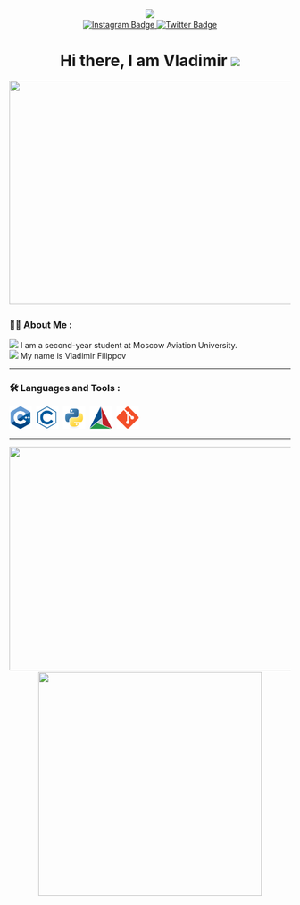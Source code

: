 

<div id="gif" align="center">
  <img src="https://media.giphy.com/media/FFb9yZK6t0oDu/giphy.gif" width="150"/>
</div>

<div id="badges" align="center">
  <a href="https://www.instagram.com/zloyaloha/?next=%2F">
    <img src="https://img.shields.io/badge/Instagram-purple?style=for-the-badge&logo=instagram&logoColor=white" alt="Instagram Badge"/>
  </a>
  <a href="https://twitter.com/Skybea7">
    <img src="https://img.shields.io/badge/Twitter-blue?style=for-the-badge&logo=twitter&logoColor=white" alt="Twitter Badge"/>
  </a>
</div>

<h1 id="test" align="center">
  Hi there, I am Vladimir
  <img src="https://media.giphy.com/media/xUOrvZ4p5o3QlIumZO/giphy.gif" width="25px"/>
</h1>

<div align="center">
  <img src="https://media.giphy.com/media/11c7UUfN4eoHF6/giphy.gif" width="600" height="400"/>
</div>

### :man_student: About Me : 
<img src="https://media.giphy.com/media/RlrmbPf91YOYds6nzW/giphy.gif" width="30"> I am a second-year student at Moscow Aviation University.<br>
<img src="https://media.giphy.com/media/cNlmSBvP8mz68TDLYD/giphy-downsized-large.gif" width="30"> My name is Vladimir Filippov

---

### :hammer_and_wrench: Languages and Tools :
<div>
  <img src="https://github.com/devicons/devicon/blob/master/icons/cplusplus/cplusplus-original.svg" title="CPP" alt="CPP" width="40" height="40"/>&nbsp;
  <img src="https://github.com/devicons/devicon/blob/master/icons/c/c-line.svg" title="С" alt="С" width="40" height="40"/>&nbsp;
  <img src="https://github.com/devicons/devicon/blob/master/icons/python/python-original.svg" title="Python" alt="Python" width="40" height="40"/>&nbsp;
  <img src="https://github.com/devicons/devicon/blob/master/icons/cmake/cmake-original.svg" title="CMake" alt="CMake" width="40" height="40"/>&nbsp;
  <img src="https://github.com/devicons/devicon/blob/master/icons/git/git-original.svg" title="git" alt="git" width="40" height="40"/>&nbsp;
</div>

---

<div id="stats" align="center">
  <a href="https://www.instagram.com/zloyaloha/?next=%2F">
    <img src="https://github-readme-stats.vercel.app/api?username=zloyaloha&show_icons=true&theme=radical" width="590" height="400"/>
  </a>
  <a href="https://twitter.com/Skybea7">
    <img src="https://github-readme-stats.vercel.app/api/top-langs/?username=zloyaloha&exclude_repo=contraction-graph-coloring-algorithm,ML&layout=donut&theme=radical" width="400" height="400"/>
  </a>
</div>
